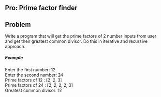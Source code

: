 ## Pro: Prime factor finder

## Problem
Write a program that will get the prime factors of 2 number inputs from user and get their greatest common divisor. Do this in iterative and recursive approach.

##### Example
Enter the first number: 12  
Enter the second number: 24  
Prime factors of 12 : [2, 2, 3]  
Prime factors of 24 : [2, 2, 2, 2, 3]  
Greatest common divisor: 12  